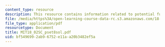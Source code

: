 ```yaml
---
content_type: resource
description: This resource contains information related to potential function.
file: /media/https%3A/open-learning-course-data-rc.s3.amazonaws.com/18-02sc-multivariable-calculus-fall-2010/bf5496992ab96752e11aa20b3482ef5a_MIT18_02SC_pset8sol.pdf
file_type: application/pdf
resourcetype: Document
title: MIT18_02SC_pset8sol.pdf
uid: bf549699-2ab9-6752-e11a-a20b3482ef5a
---
```

